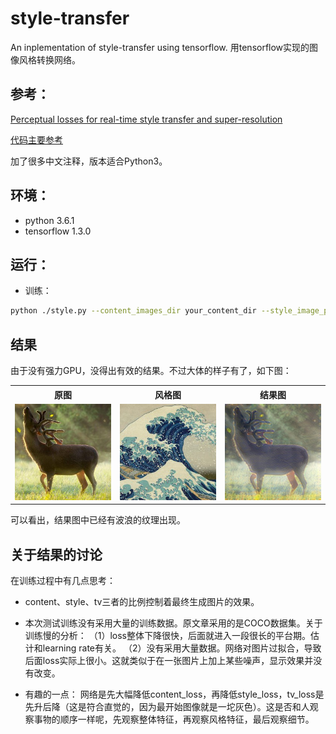 # style-transfer
An inplementation of style-transfer using tensorflow. 用tensorflow实现的图像风格转换网络。

## 参考：
[Perceptual losses for real-time style transfer and super-resolution](https://arxiv.org/abs/1603.08155)

[代码主要参考](https://github.com/lengstrom/fast-style-transfer)

加了很多中文注释，版本适合Python3。

## 环境：
 - python 3.6.1
 - tensorflow 1.3.0

## 运行：
 - 训练：
 ```sh
 python ./style.py --content_images_dir your_content_dir --style_image_path your_style_file_path --output_dir  your_output_dir --vgg_path path_to_imagenet-vgg-verydeep-19.mat --epoch_num 10000
```

## 结果

由于没有强力GPU，没得出有效的结果。不过大体的样子有了，如下图：
<table>
  <tr>
    <th width=20% >原图</th>
    <th width=20%>风格图</th>
    <th width="20%">结果图</th>
  </tr>
  <tr>
    <td ><img src='./images/train_images/source.jpg'></td>
    <td> <img src='./images/style.jpg'></td>
    <td> <img src='./images/result/3/transferred-4499.jpg'></td>
  </tr>
  
</table>

可以看出，结果图中已经有波浪的纹理出现。

## 关于结果的讨论

在训练过程中有几点思考：

 - content、style、tv三者的比例控制着最终生成图片的效果。

 - 本次测试训练没有采用大量的训练数据。原文章采用的是COCO数据集。关于训练慢的分析：
    （1）loss整体下降很快，后面就进入一段很长的平台期。估计和learning rate有关。
    （2）没有采用大量数据。网络对图片过拟合，导致后面loss实际上很小。这就类似于在一张图片上加上某些噪声，显示效果并没有改变。

 - 有趣的一点：
    网络是先大幅降低content_loss，再降低style_loss，tv_loss是先升后降（这是符合直觉的，因为最开始图像就是一坨灰色）。这是否和人观察事物的顺序一样呢，先观察整体特征，再观察风格特征，最后观察细节。
